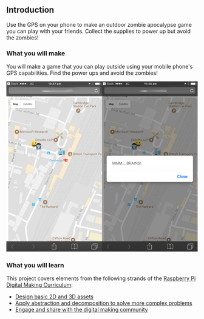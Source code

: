 ## Introduction

Use the GPS on your phone to make an outdoor zombie apocalypse game you can play with your friends. Collect the supplies to power up but avoid the zombies!

### What you will make

You will make a game that you can play outside using your mobile phone's GPS capabilities. Find the power ups and avoid the zombies!

![Example game](images/example-game.png)

### What you will learn

This project covers elements from the following strands of the [Raspberry Pi Digital Making Curriculum](http://rpf.io/curriculum):

+ [Design basic 2D and 3D assets](https://curriculum.raspberrypi.org/design/creator/)
+ [Apply abstraction and decomposition to solve more complex problems](https://curriculum.raspberrypi.org/programming/developer/)
+ [Engage and share with the digital making community](https://curriculum.raspberrypi.org/community-and-sharing/creator/)
